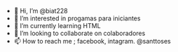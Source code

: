- 👋 Hi, I’m @biat228
- 👀 I’m interested in  progamas para iniciantes
- 🌱 I’m currently learning  HTML
- 💞️ I’m looking to collaborate on  colaboradores
- 📫 How to reach me ; facebook, intagram. @santtoses

<!---
biat228/biat228 is a ✨ special ✨ repository because its `README.md` (this file) appears on your GitHub profile.
You can click the Preview link to take a look at your changes.
--->
